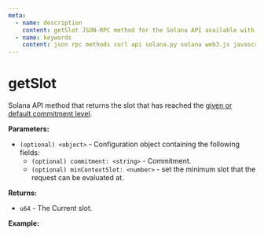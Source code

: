 ```yaml
---
meta:
  - name: description
    content: getSlot JSON-RPC method for the Solana API available with examples in Solana web3.js, Solana.py, and cURL.
  - name: keywords
    content: json rpc methods curl api solana.py solana web3.js javascript python solana 
---
```


# getSlot

Solana API method that returns the slot that has reached the [given or default commitment level](https://docs.solana.com/developing/clients/jsonrpc-api#configuring-state-commitment). 

**Parameters:** 

* `(optional) <object>` - Configuration object containing the following fields:
    * `(optional) commitment: <string>` - Commitment.
    * `(optional) minContextSlot: <number>` - set the minimum slot that the request can be evaluated at.

**Returns:** 

* `u64` - The Current slot.

**Example:**

<CodeSwitcher :languages="{js:'Solana web3.js', py:'Solana.py', cr:'cURL'}">
<template v-slot:js>

``` js
import { Connection } from "@solana/web3.js"

const nodeUrl = "CHAINSTACK_NODE_URL"
const connect = new Connection(nodeUrl);

(async () => {  
  console.log(await connect.getSlot());
})();
```

</template>
<template v-slot:py>

``` py
from solana.rpc.api import Client

web3 = Client('CHAINSTACK_NODE_URL')

print(web3.get_slot())
```

</template>
<template v-slot:cr>

``` sh
curl -X POST "CHAINSTACK_NODE_URL" \
  -H "Content-Type: application/json" \
  --data '{"jsonrpc":"2.0","id":1, "method":"getSlot", "params" : []}'
```

</template>
</CodeSwitcher>